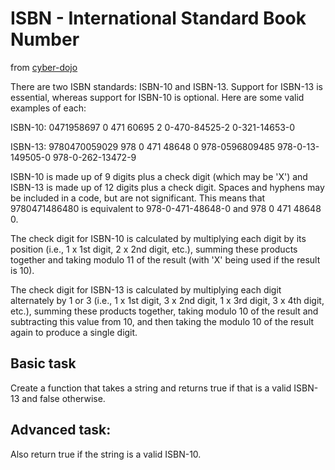 # ISBN - International Standard Book Number

from [cyber-dojo](http://www.cyber-dojo.org/)

There are two ISBN standards: ISBN-10 and ISBN-13.
Support for ISBN-13 is essential, whereas support
for ISBN-10 is optional.
Here are some valid examples of each:

ISBN-10:    0471958697
            0 471 60695 2
            0-470-84525-2
            0-321-14653-0

ISBN-13:    9780470059029
            978 0 471 48648 0
            978-0596809485
            978-0-13-149505-0
            978-0-262-13472-9

ISBN-10 is made up of 9 digits plus a check digit (which
may be 'X') and ISBN-13 is made up of 12 digits plus a
check digit. Spaces and hyphens may be included in a code,
but are not significant. This means that 9780471486480 is
equivalent to 978-0-471-48648-0 and 978 0 471 48648 0.

The check digit for ISBN-10 is calculated by multiplying
each digit by its position (i.e., 1 x 1st digit, 2 x 2nd
digit, etc.), summing these products together and taking
modulo 11 of the result (with 'X' being used if the result
is 10).

The check digit for ISBN-13 is calculated by multiplying
each digit alternately by 1 or 3 (i.e., 1 x 1st digit,
3 x 2nd digit, 1 x 3rd digit, 3 x 4th digit, etc.), summing
these products together, taking modulo 10 of the result
and subtracting this value from 10, and then taking the
modulo 10 of the result again to produce a single digit.

## Basic task
Create a function that takes a string and returns true
if that is a valid ISBN-13 and false otherwise.

## Advanced task:
Also return true if the string is a valid ISBN-10.
